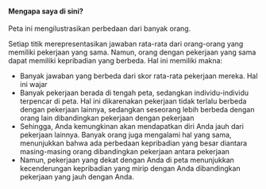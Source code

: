 #### Mengapa saya di sini?

Peta ini mengilustrasikan perbedaan dari banyak orang.

Setiap titik merepresentasikan jawaban rata-rata dari orang-orang yang memiliki pekerjaan yang sama. Namun, orang dengan pekerjaan yang sama dapat memiliki kepribadian yang berbeda. Hal ini memiliki makna:

- Banyak jawaban yang berbeda dari skor rata-rata pekerjaan mereka. Hal ini wajar
- Banyak pekerjaan berada di tengah peta, sedangkan individu-individu terpencar di peta. Hal ini dikarenakan pekerjaan tidak terlalu berbeda dengan pekerjaan lainnya, sedangkan seseorang lebih berbeda dengan orang lain dibandingkan pekerjaan dengan pekerjaan
- Sehingga, Anda kemungkinan akan mendapatkan diri Anda jauh dari pekerjaan lainnya. Banyak orang juga mengalami hal yang sama, menunjukkan bahwa ada perbedaan kepribadian yang besar diantara masing-masing orang dibandingkan pekerjaan antara pekerjaan
- Namun, pekerjaan yang dekat dengan Anda di peta menunjukkan kecenderungan kepribadian yang mirip dengan Anda dibandingkan pekerjaan yang jauh dengan Anda.
